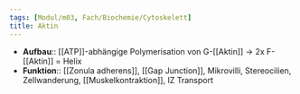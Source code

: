 ```yaml
---
tags: [Modul/m03, Fach/Biochemie/Cytoskelett]
title: Aktin
---
```

- **Aufbau**:: [[ATP]]-abhängige Polymerisation von G-[[Aktin]] → 2x F-[[Aktin]] = Helix
- **Funktion**::  [[Zonula adherens]], [[Gap Junction]], Mikrovilli, Stereocilien, Zellwanderung, [[Muskelkontraktion]], IZ Transport